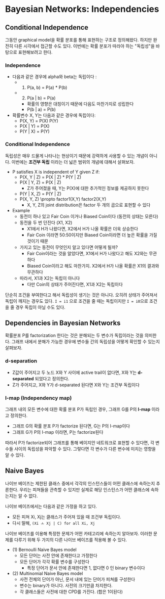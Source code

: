 # Bayesian Networks: Independencies

## Conditional Independence

그동안 graphical model을 확률 분포를 통해 표현하는 구조로 정의해왔다. 하지만 완전히 다른 시각에서 접근할 수도 있다. 이번에는 확률 분포가 따라야 하는 "독립성"을 바탕으로 표현해보려고 한다.

### Independence

- 다음과 같은 경우에 alpha와 beta는 독립이다 :
    - 1) P(a, b) = P(a) * P(b)
    - 2) P(a | b) = P(a)
        - 확률의 영향은 대칭이기 때문에 다음도 마찬가지로 성립한다
        - P(b | a) = P(b)
- 확률변수 X, Y는 다음과 같은 경우에 독립이다:
    - P(X, Y) = P(X) P(Y)
    - P(X | Y) = P(X)
    - P(Y | X) = P(Y)

### Conditional Independence

독립성은 매우 드물게 나타나는 현상이기 때문에 강력하게 사용할 수 있는 개념이 아니다. 이번에는 **조건부 독립** 이라는 더 넓은 범위의 개념에 대해서 살펴보자. 

- P satisfies X is independent of Y given Z if:
    - P(X, Y | Z) = P(X | Z) * P(Y | Z)
    - P(X | Y, Z) = P(X | Z)
        - Z가 주어졌을 때, Y는 P(X)에 대한 추가적인 정보를 제공하지 못한다
    - P(Y | X, Z) = P(Y | Z)
    - P(X, Y, Z) \propto factor1(X,Y) factor2(X,Y)
        - X, Y, Z의 joint distribution은 factor 두 개의 곱으로 표현할 수 있다
- Example
    - 동전이 하나 있고 Fair Coin 이거나 Biased Coin이다 (동전의 상태는 모른다)
    - 동전을 두 번 던진다 (X1, X2)
        - X1에서 H가 나왔다면, X2에서 H가 나올 확률은 더욱 상승한다
        - Fair Coin 이라면 50:50이지만 Biased Coin이라면 더 높은 확률을 가질 것이기 때문
    - 가지고 있는 동전이 무엇인지 알고 있다면 어떻게 될까?
        - Fair Coin이라는 것을 알았다면, X1에서 H가 나왔다고 해도 X2와는 무관하다
        - Biased Coin이라고 해도 마찬가지. X2에서 H가 나올 확률은 X1의 결과와 무관하다
    - 따라서, X1과 X2는 독립이 아니다
        - 다만 Coin의 상태가 주어진다면, X1과 X2는 독립이다

단순히 조건을 부여한다고 해서 독립성이 생기는 것은 아니다. 오히려 상태가 주어져서 독립이 깨지는 경우도 있다. `I = i1` 으로 조건을 줄 때는 독립이지만 `I = i0`으로 조건을 줄 경우 독립이 아닐 수도 있다.


## Dependencies in Bayesian Networks

확률분포 P를 factorization 한다는 것은 분해되는 두 변수가 독립이라는 것을 의미한다. 그래프 내에서 분해가 가능한 경우에 변수들 간의 독립성을 어떻게 확인할 수 있는지 살펴보자.

### d-separation

- Z값이 주어지고 두 노드 X와 Y 사이에 active trail이 없다면, X와 Y는 **d-separated** 되었다고 정의한다. 
- Z가 주어지고, X와 Y가 d-separated 된다면 X와 Y는 조건부 독립이다

### I-map (Independency map)

그래프 내의 모든 변수에 대한 확률 분포 P가 독립인 경우, 그래프 G를 P의 **I-map** 이라고 정의한다.

- 그래프 G의 확률 분포 P가 factorize 된다면, G는 P의 I-map이다
- 그래프 G가 P의 I-map 이라면, P는 factorize된다

따라서 P가 factorize되어 그래프를 통해 베이지안 네트워크로 표현할 수 있다면, 각 변수들 사이의 독립성을 파악할 수 있다. 그렇다면 각 변수가 다른 변수에 미치는 영향을 알 수 있다.


## Naive Bayes

나이브 베이즈는 제한된 클래스 중에서 각각의 인스턴스들이 어떤 클래스에 속하는지 추론한다. 
우리는 피쳐들을 관측할 수 있지만 실제로 해당 인스턴스가 어떤 클래스에 속하는지는 알 수 없다. 

나이브 베이즈에서는 다음과 같은 가정을 하고 있다.

- 모든 피쳐 Xi, Xj는 클래스가 주어져 있을 때 조건부 독립이다.
- 다시 말해, `(Xi ㅗ Xj | C) for all Xi, Xj`

나이브 베이즈를 이용해 특정한 문제가 어떤 카테고리에 속하는지 알아보자.
이러한 문제를 다루기 위해 두 가지의 다른 나이브 베이즈를 적용해 볼 수 있다.

- (1) Bernoulli Naive Bayes model
    - 모든 단어는 사전 안에 존재한다고 가정한다
    - 모든 단어가 각각 확률 변수를 구성한다
        - 특정 단어가 문서 안에 존재한다면 1, 없다면 0 인 binary 변수이다
- (2) Multinomial Naive Bayes model
    - 사전 전체의 단어가 아닌, 문서 내에 있는 단어가 피쳐를 구성한다
    - 변수는 binary가 아니다. 사전의 크기만큼 차지한다.
    - 각 클래스들은 사전에 대한 CPD를 가진다. (합은 1이된다)
